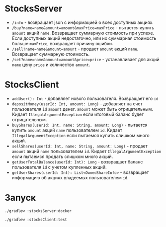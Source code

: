 # StocksServer
* `/info` - возвращает json с информацией о всех доступных акциях.
* `/buy?name=name&amount=amount&maxPrice=maxPrice` - пытается купить `amount` акций `name`. Возвращает суммарную стоимость при успехе. Если доступных акций недостаточно, или их суммарная стоимость больше `maxPrice`, возвращает причину ошибки.
* `/sell?name=name&amount=amount` - продает `amount` акций `name`. Возвращает суммарную стоимость.
* `/set?name=name&amount=amount&price=price` - устанавливает для акций `name` цену `price` и количество `amount`.

# StocksClient
* `addUser(): Int` - добавляет нового пользователя. Возвращает его `id`
* `depositMoney(userId: Int, amount: Long)` - добавляет на счет пользователя `id` `amount` денег. `amount` может быть отрицательным. Кидает `IllegalArgumentException` если итоговый баланс будет отрицательным.
* `buyShares(userId: Int, name: String, amount: Long)` - пытается купить `amount` акций `name` пользователем `id`. Кидает `IllegalArgumentException` если пытаемся купить слишком много акций.
* `sellShares(userId: Int, name: String, amount: Long)` - продает `amount` акций `name` пользователем `id`. Кидает `IllegalArgumentException` если пытаемся продать слишком много акций.
* `getUserTotalBalance(userId: Int): Long` - возвращает баланс пользователя `id` с учетом купленных акций.
* `getUserShares(userId: Int): List<OwnedShareInfo>` - возвращает информацию об акциях владеемых пользователем `id`.

# Запуск
`./gradlew :stocksServer:docker`

`./gradlew :stocksClient:test`